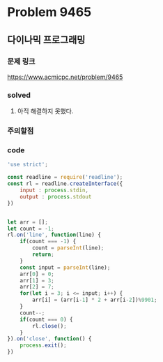 # Problem 9465

## 다이나믹 프로그래밍

### 문제 링크
<https://www.acmicpc.net/problem/9465>

### solved
1. 아직 해결하지 못했다.

### 주의할점


### code
```javascript
'use strict';

const readline = require('readline');
const rl = readline.createInterface({
    input : process.stdin,
    output : process.stdout
})


let arr = [];
let count = -1;
rl.on('line', function(line) {
    if(count === -1) {
        count = parseInt(line);
        return;
    }
    const input = parseInt(line);
    arr[0] = 0;
    arr[1] = 3;
    arr[2] = 7;
    for(let i = 3; i <= input; i++) {
        arr[i] = (arr[i-1] * 2 + arr[i-2])%9901;
    }
    count--;
    if(count === 0) {
        rl.close();
    }
}).on('close', function() {
    process.exit();
})